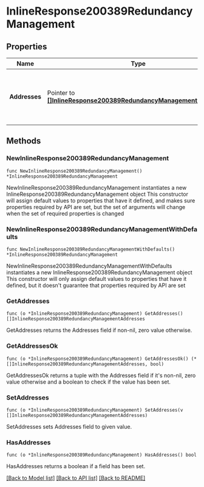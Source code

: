 # InlineResponse200389RedundancyManagement

## Properties

Name | Type | Description | Notes
------------ | ------------- | ------------- | -------------
**Addresses** | Pointer to [**[]InlineResponse200389RedundancyManagementAddresses**](InlineResponse200389RedundancyManagementAddresses.md) | Wireless LAN controller redundancy management interface addresses | [optional] 

## Methods

### NewInlineResponse200389RedundancyManagement

`func NewInlineResponse200389RedundancyManagement() *InlineResponse200389RedundancyManagement`

NewInlineResponse200389RedundancyManagement instantiates a new InlineResponse200389RedundancyManagement object
This constructor will assign default values to properties that have it defined,
and makes sure properties required by API are set, but the set of arguments
will change when the set of required properties is changed

### NewInlineResponse200389RedundancyManagementWithDefaults

`func NewInlineResponse200389RedundancyManagementWithDefaults() *InlineResponse200389RedundancyManagement`

NewInlineResponse200389RedundancyManagementWithDefaults instantiates a new InlineResponse200389RedundancyManagement object
This constructor will only assign default values to properties that have it defined,
but it doesn't guarantee that properties required by API are set

### GetAddresses

`func (o *InlineResponse200389RedundancyManagement) GetAddresses() []InlineResponse200389RedundancyManagementAddresses`

GetAddresses returns the Addresses field if non-nil, zero value otherwise.

### GetAddressesOk

`func (o *InlineResponse200389RedundancyManagement) GetAddressesOk() (*[]InlineResponse200389RedundancyManagementAddresses, bool)`

GetAddressesOk returns a tuple with the Addresses field if it's non-nil, zero value otherwise
and a boolean to check if the value has been set.

### SetAddresses

`func (o *InlineResponse200389RedundancyManagement) SetAddresses(v []InlineResponse200389RedundancyManagementAddresses)`

SetAddresses sets Addresses field to given value.

### HasAddresses

`func (o *InlineResponse200389RedundancyManagement) HasAddresses() bool`

HasAddresses returns a boolean if a field has been set.


[[Back to Model list]](../README.md#documentation-for-models) [[Back to API list]](../README.md#documentation-for-api-endpoints) [[Back to README]](../README.md)


